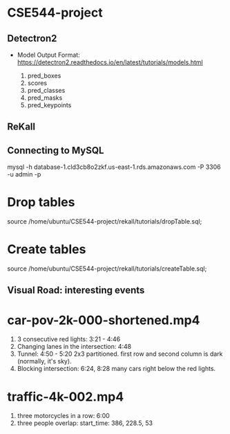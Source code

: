 # CSE544-project

## Detectron2
- Model Output Format: https://detectron2.readthedocs.io/en/latest/tutorials/models.html

    1. pred_boxes
    2. scores
    3. pred_classes
    4. pred_masks
    5. pred_keypoints

## ReKall

## Connecting to MySQL
mysql -h database-1.cld3cb8o2zkf.us-east-1.rds.amazonaws.com -P 3306 -u admin -p
# Drop tables
source /home/ubuntu/CSE544-project/rekall/tutorials/dropTable.sql;
# Create tables
source /home/ubuntu/CSE544-project/rekall/tutorials/createTable.sql;

## Visual Road: interesting events
# car-pov-2k-000-shortened.mp4
1. 3 consecutive red lights: 3:21 - 4:46
2. Changing lanes in the intersection: 4:48 
3. Tunnel: 4:50 - 5:20 
    2x3 partitioned. first row and second column is dark (normally, it's sky).
4. Blocking intersection: 6:24, 8:28
    many cars right below the red lights. 

# traffic-4k-002.mp4
1. three motorcycles in a row: 6:00 
2. three people overlap: start_time: 386, 228.5, 53